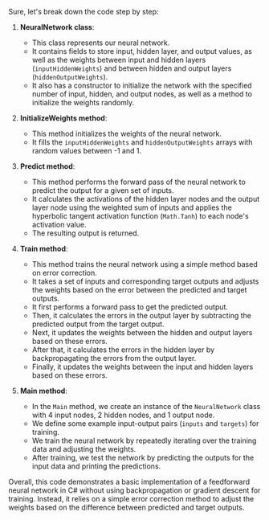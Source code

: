 Sure, let's break down the code step by step:

1. **NeuralNetwork class**:
   - This class represents our neural network.
   - It contains fields to store input, hidden layer, and output values, as well as the weights between input and hidden layers (`inputHiddenWeights`) and between hidden and output layers (`hiddenOutputWeights`).
   - It also has a constructor to initialize the network with the specified number of input, hidden, and output nodes, as well as a method to initialize the weights randomly.

2. **InitializeWeights method**:
   - This method initializes the weights of the neural network.
   - It fills the `inputHiddenWeights` and `hiddenOutputWeights` arrays with random values between -1 and 1.

3. **Predict method**:
   - This method performs the forward pass of the neural network to predict the output for a given set of inputs.
   - It calculates the activations of the hidden layer nodes and the output layer node using the weighted sum of inputs and applies the hyperbolic tangent activation function (`Math.Tanh`) to each node's activation value.
   - The resulting output is returned.

4. **Train method**:
   - This method trains the neural network using a simple method based on error correction.
   - It takes a set of inputs and corresponding target outputs and adjusts the weights based on the error between the predicted and target outputs.
   - It first performs a forward pass to get the predicted output.
   - Then, it calculates the errors in the output layer by subtracting the predicted output from the target output.
   - Next, it updates the weights between the hidden and output layers based on these errors.
   - After that, it calculates the errors in the hidden layer by backpropagating the errors from the output layer.
   - Finally, it updates the weights between the input and hidden layers based on these errors.

5. **Main method**:
   - In the `Main` method, we create an instance of the `NeuralNetwork` class with 4 input nodes, 2 hidden nodes, and 1 output node.
   - We define some example input-output pairs (`inputs` and `targets`) for training.
   - We train the neural network by repeatedly iterating over the training data and adjusting the weights.
   - After training, we test the network by predicting the outputs for the input data and printing the predictions.

Overall, this code demonstrates a basic implementation of a feedforward neural network in C# without using backpropagation or gradient descent for training. Instead, it relies on a simple error correction method to adjust the weights based on the difference between predicted and target outputs.
